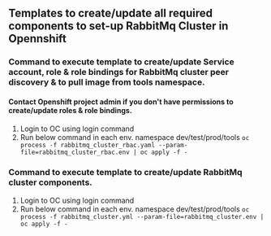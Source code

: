 ## Templates to create/update all required components to set-up RabbitMq Cluster in Opennshift


### Command to execute template to create/update Service account, role & role bindings for RabbitMq cluster peer discovery & to pull image from tools namespace.
#### Contact Openshift project admin if you don't have permissions to create/update roles & role bindings.
1) Login to OC using login command
2) Run below command in each env. namespace dev/test/prod/tools
   ``oc process -f rabbitmq_cluster_rbac.yaml --param-file=rabbitmq_cluster_rbac.env | oc apply -f -``

### Command to execute template to create/update RabbitMq cluster components.
1) Login to OC using login command
2) Run below command in each env. namespace dev/test/prod/tools
   ``oc process -f rabbitmq_cluster.yml --param-file=rabbitmq_cluster.env | oc apply -f -``
